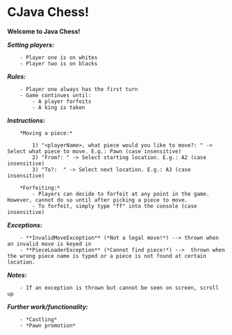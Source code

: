 # CJava Chess!

**Welcome to Java Chess!**

***Setting players:***
	
		- Player one is on whites
		- Player two is on blacks

***Rules:***
	
		- Player one always has the first turn
		- Game continues until:
			- A player forfeits
			- A king is taken

***Instructions:***

		*Moving a piece:*

			1) "<playerName>, what piece would you like to move?: " -> Select what piece to move. E.g.: Pawn (case insensitive)
			2) "From?: " -> Select starting location. E.g.: A2 (case insensitive)
			3) "To?:  " -> Select next location. E.g.: A3 (case insensitive)

		*Forfeiting:*
			- Players can decide to forfeit at any point in the game. However, cannot do so until after picking a piece to move.
			- To forfeit, simply type "ff" into the console (case insensitive)

***Exceptions:***

		- **InvalidMoveException** (*Not a legal move!*) --> thrown when an invalid move is keyed in
		- **PieceLoaderException** (*Cannot find piece!*) -->  thrown when the wrong piece name is typed or a piece is not found at certain location.

***Notes:***

		- If an exception is thrown but cannot be seen on screen, scroll up
		
***Further work/functionality:***

		- *Castling*
		- *Pawn promotion*